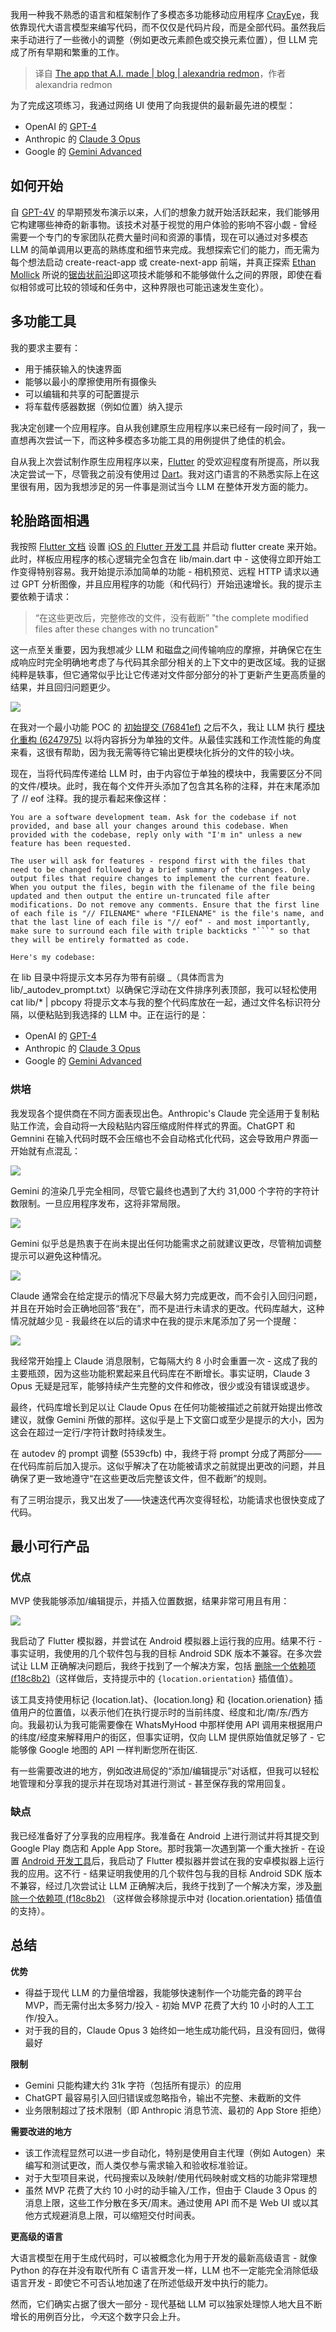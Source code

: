 
<!--
title: 用AI制作应用
cover: ./cover.jpg
-->

我用一种我不熟悉的语言和框架制作了多模态多功能移动应用程序 [CrayEye](https://www.crayeye.com)，我依靠现代大语言模型来编写代码，而不仅仅是代码片段，而是全部代码。虽然我后来手动进行了一些微小的调整（例如更改元素颜色或交换元素位置），但 LLM 完成了所有早期和繁重的工作。

> 译自 [The app that A.I. made | blog | alexandria redmon](https://alexredmon.com/blog/the-app-that-ai-made)，作者 alexandria redmon

为了完成这项练习，我通过网络 UI 使用了向我提供的最新最先进的模型：

- OpenAI 的 [GPT-4](https://cdn.openai.com/papers/GPTV_System_Card.pdf)
- Anthropic 的 [Claude 3 Opus](https://www-cdn.anthropic.com/de8ba9b01c9ab7cbabf5c33b80b7bbc618857627/Model_Card_Claude_3.pdf)
- Google 的 [Gemini Advanced](https://support.google.com/gemini/answer/14517446?hl=en&co=GENIE.Platform%3DAndroid)

## 如何开始

自 [GPT-4V](https://openai.com/research/gpt-4v-system-card) 的早期预发布演示以来，人们的想象力就开始活跃起来，我们能够用它构建哪些神奇的新事物。该技术对基于视觉的用户体验的影响不容小觑 - 曾经需要一个专门的专家团队花费大量时间和资源的事情，现在可以通过对多模态 LLM 的简单调用以更高的熟练度和细节来完成。我想探索它们的能力，而无需为每个想法启动 create-react-app 或 create-next-app 前端，并真正探索 [Ethan Mollick](https://www.oneusefulthing.org/) 所说的[锯齿状前沿](https://www.oneusefulthing.org/p/centaurs-and-cyborgs-on-the-jagged)即这项技术能够和不能够做什么之间的界限，即使在看似相邻或可比较的领域和任务中，这种界限也可能迅速发生变化）。

## 多功能工具

我的要求主要有：

- 用于捕获输入的快速界面
- 能够以最小的摩擦使用所有摄像头
- 可以编辑和共享的可配置提示
- 将车载传感器数据（例如位置）纳入提示

我决定创建一个应用程序。自从我创建原生应用程序以来已经有一段时间了，我一直想再次尝试一下，而这种多模态多功能工具的用例提供了绝佳的机会。

自从我上次尝试制作原生应用程序以来，[Flutter](https://flutter.dev/) 的受欢迎程度有所提高，所以我决定尝试一下，尽管我之前没有使用过 [Dart](https://dart.dev/)。我对这门语言的不熟悉实际上在这里很有用，因为我想涉足的另一件事是测试当今 LLM 在整体开发方面的能力。

## 轮胎路面相遇

我按照 [Flutter 文档](https://flutter.dev/learn) 设置 [iOS 的 Flutter 开发工具](https://docs.flutter.dev/get-started/install/macos/mobile-ios?tab=download) 并启动 flutter create 来开始。此时，样板应用程序的核心逻辑完全包含在 lib/main.dart 中 - 这使得立即开始工作变得特别容易。我开始提示添加简单的功能 - 相机预览、远程 HTTP 请求以通过 GPT 分析图像，并且应用程序的功能（和代码行）开始迅速增长。我的提示主要依赖于请求：

> “在这些更改后，完整修改的文件，没有截断”
> "the complete modified files after these changes with no truncation"

这一点至关重要，因为我想减少 LLM 和磁盘之间传输响应的摩擦，并确保它在生成响应时完全明确地考虑了与代码其余部分相关的上下文中的更改区域。我的证据纯粹是轶事，但它通常似乎比让它传递对文件部分部分的补丁更新产生更高质量的结果，并且回归问题更少。

![](https://www.alexandriaredmon.com/img/blog/the-app-that-ai-made/claude-1.jpg)

在我对一个最小功能 POC 的 [初始提交 (76841ef)](https://github.com/alexdredmon/crayeye/commit/76841ef2a105817d7062baf5055147bd8842a27c) 之后不久，我让 LLM 执行 [模块化重构 (6247975)](https://github.com/alexdredmon/crayeye/commit/624797532388cd24e46041f97914378fcc15bcf2) 以将内容拆分为单独的文件。从最佳实践和工作流性能的角度来看，这很有帮助，因为我无需等待它输出更模块化拆分的文件的较小块。

现在，当将代码库传递给 LLM 时，由于内容位于单独的模块中，我需要区分不同的文件/模块。此时，我在每个文件开头添加了包含其名称的注释，并在末尾添加了 // eof 注释。我的提示看起来像这样：

```
You are a software development team. Ask for the codebase if not provided, and base all your changes around this codebase. When provided with the codebase, reply only with "I'm in" unless a new feature has been requested.

The user will ask for features - respond first with the files that need to be changed followed by a brief summary of the changes. Only output files that require changes to implement the current feature. When you output the files, begin with the filename of the file being updated and then output the entire un-truncated file after modifications. Do not remove any comments. Ensure that the first line of each file is "// FILENAME" where "FILENAME" is the file's name, and that the last line of each file is "// eof" - and most importantly, make sure to surround each file with triple backticks "```" so that they will be entirely formatted as code.

Here's my codebase:
```

在 lib 目录中将提示文本另存为带有前缀 _（具体而言为 lib/_autodev_prompt.txt）以确保它浮动在文件排序列表顶部，我可以轻松使用 cat lib/* | pbcopy 将提示文本与我的整个代码库放在一起，通过文件名标识符分隔，以便粘贴到我选择的 LLM 中。正在运行的是：

- OpenAI 的 [GPT-4](https://cdn.openai.com/papers/GPTV_System_Card.pdf)
- Anthropic 的 [Claude 3 Opus](https://www-cdn.anthropic.com/de8ba9b01c9ab7cbabf5c33b80b7bbc618857627/Model_Card_Claude_3.pdf)
- Google 的 [Gemini Advanced](https://support.google.com/gemini/answer/14517446?hl=en&co=GENIE.Platform%3DAndroid)

### 烘培

我发现各个提供商在不同方面表现出色。Anthropic's Claude 完全适用于复制粘贴工作流，会自动将一大段粘贴内容压缩成附件样式的界面。ChatGPT 和 Gemnini 在输入代码时既不会压缩也不会自动格式化代码，这会导致用户界面一开始就有点混乱：

![](https://www.alexandriaredmon.com/img/blog/the-app-that-ai-made/gpt4-1.jpg)

Gemini 的渲染几乎完全相同，尽管它最终也遇到了大约 31,000 个字符的字符计数限制。一旦应用程序发布，这将非常局限。

![](https://www.alexandriaredmon.com/img/blog/the-app-that-ai-made/gemini-1.jpg)

Gemini 似乎总是热衷于在尚未提出任何功能需求之前就建议更改，尽管稍加调整提示可以避免这种情况。

![](https://www.alexandriaredmon.com/img/blog/the-app-that-ai-made/gemini-2.jpg)

Claude 通常会在给定提示的情况下尽最大努力完成更改，而不会引入回归问题，并且在开始时会正确地回答“我在”，而不是进行未请求的更改。代码库越大，这种情况就越少见 - 我最终在以后的请求中在我的提示末尾添加了另一个提醒：

![](https://www.alexandriaredmon.com/img/blog/the-app-that-ai-made/claude-2.jpg)

我经常开始撞上 Claude 消息限制，它每隔大约 8 小时会重置一次 - 这成了我的主要瓶颈，因为这些功能积累起来且代码库在不断增长。事实证明，Claude 3 Opus 无疑是冠军，能够持续产生完整的文件和修改，很少或没有错误或退步。

最终，代码库增长到足以让 Claude Opus 在任何功能被描述之前就开始提出修改建议，就像 Gemini 所做的那样。这似乎是上下文窗口或至少是提示的大小，因为这会在超过一定行/字符计数时持续发生。

在 autodev 的 prompt 调整 (5539cfb) 中，我终于将 prompt 分成了两部分——在代码库前后加入提示。这似乎解决了在功能被请求之前就提出更改的问题，并且确保了更一致地遵守“在这些更改后完整该文件，但不截断”的规则。

有了三明治提示，我又出发了——快速迭代再次变得轻松，功能请求也很快变成了代码。

## 最小可行产品 

### 优点 

MVP 使我能够添加/编辑提示，并插入位置数据，结果非常可用且有用：

![](https://www.alexandriaredmon.com/img/blog/the-app-that-ai-made/iphone-triple.jpg?v=3)


我启动了 Flutter 模拟器，并尝试在 Android 模拟器上运行我的应用。结果不行 - 事实证明，我使用的几个软件包与我的目标 Android SDK 版本不兼容。在多次尝试让 LLM 正确解决问题后，我终于找到了一个解决方案，包括 [删除一个依赖项 (f18c8b2)](https://github.com/alexdredmon/crayeye/commit/f18c8b2e276f12b21f7e586f46d7581e34ceb1ed)（这样做后，支持提示中的 `{location.orientation}` 插值值）。

该工具支持使用标记 {location.lat}、{location.long} 和 {location.orienation} 插值用户的位置值，以表示他们在执行提示时的当前纬度、经度和北/南/东/西方向。我最初认为我可能需要像在 WhatsMyHood 中那样使用 API 调用来根据用户的纬度/经度来解释用户的街区，但事实证明，仅向 LLM 提供原始值就足够了 - 它能够像 Google 地图的 API 一样判断您所在街区.

有一些需要改进的地方，例如改进局促的“添加/编辑提示”对话框，但我可以轻松地管理和分享我的提示并在现场对其进行测试 - 甚至保存我的常用回复。

### 缺点

我已经准备好了分享我的应用程序。我准备在 Android 上进行测试并将其提交到 Google Play 商店和 Apple App Store。那时我第一次遇到第一个重大挫折 - 在设置 [Android 开发工具](https://docs.flutter.dev/get-started/install/macos/mobile-android?tab=download)后，我启动了 Flutter 模拟器并尝试在我的安卓模拟器上运行我的应用。这不行 - 结果证明我使用的几个软件包与我的目标 Android SDK 版本不兼容，经过几次尝试让 LLM 正确解决后，我终于找到了一个解决方案，涉及[删除一个依赖项 (f18c8b2)](https://github.com/alexdredmon/crayeye/commit/f18c8b2e276f12b21f7e586f46d7581e34ceb1ed) （这样做会移除提示中对 {location.orientation} 插值值的支持）。

## 总结

**优势**

- 得益于现代 LLM 的力量倍增器，我能够快速制作一个功能完备的跨平台 MVP，而无需付出太多努力/投入 - 初始 MVP 花费了大约 10 小时的人工工作/投入。
- 对于我的目的，Claude Opus 3 始终如一地生成功能代码，且没有回归，做得最好

**限制**

- Gemini 只能构建大约 31k 字符（包括所有提示）的应用
- ChatGPT 最容易引入回归错误或忽略指令，输出不完整、未截断的文件
- 业务限制超过了技术限制（即 Anthropic 消息节流、最初的 App Store 拒绝）

**需要改进的地方**

- 该工作流程显然可以进一步自动化，特别是使用自主代理（例如 Autogen）来编写和测试更改，而人类仅参与需求输入和验收标准验证。
- 对于大型项目来说，代码搜索以及映射/使用代码映射或文档的功能非常理想
- 虽然 MVP 花费了大约 10 小时的动手输入/工作，但由于 Claude 3 Opus 的消息上限，这些工作分散在多天/周末。通过使用 API 而不是 Web UI 或以其他方式规避消息上限，可以缩短交付时间表。

**更高级的语言**

大语言模型在用于生成代码时，可以被概念化为用于开发的最新高级语言 - 就像 Python 的存在并没有取代所有 C 语言开发一样，LLM 也不一定能完全消除低级语言开发 - 即使它不可否认地加速了在所述低级开发中执行的能力。

然而，它们确实占据了很大一部分 - 现代基础 LLM 可以独家处理惊人地大且不断增长的用例百分比，*今天*这个数字只会上升。
